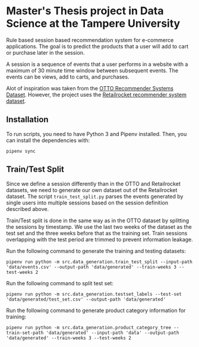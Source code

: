 # Master's Thesis project in Data Science at the Tampere University

Rule based session based recommendation system for e-commerce applications. The goal is to predict the products that a user will add to cart or purchase later in the session.

A session is a sequence of events that a user performs in a website with a maximum of 30 minute time window between subsequent events. The events can be views, add to carts, and purchases. 

Alot of inspiration was taken from the [OTTO Recommender Systems Dataset](https://github.com/otto-de/recsys-dataset). However, the project uses the [Retailrocket recommender system dataset](https://www.kaggle.com/datasets/retailrocket/ecommerce-dataset).


## Installation
To run scripts, you need to have Python 3 and Pipenv installed. Then, you can install the dependencies with:
```
pipenv sync
```

## Train/Test Split

Since we define a session differently than in the OTTO and Retailrocket datasets, we need to generate our own dataset out of the Retailrocket dataset. The script ``train_test_split.py`` parses the events generated by single users into multiple sessions based on the session definition described above.

Train/Test split is done in the same way as in the OTTO dataset by splitting the sessions by timestamp. We use the last two weeks of the dataset as the test set and the three weeks before that as the training set. Train sessions overlapping with the test period are trimmed to prevent information leakage.

Run the following command to generate the training and testing datasets:
```
pipenv run python -m src.data_generation.train_test_split --input-path 'data/events.csv' --output-path 'data/generated' --train-weeks 3 --test-weeks 2
```

Run the following command to split test set:
```
pipenv run python -m src.data_generation.testset_labels --test-set 'data/generated/test_set.csv' --output-path 'data/generated'
```

Run the following command to generate product category information for training:
```
pipenv run python -m src.data_generation.product_category_tree --train-set-path 'data/generated' --input-path 'data' --output-path 'data/generated' --train-weeks 3 --test-weeks 2
```